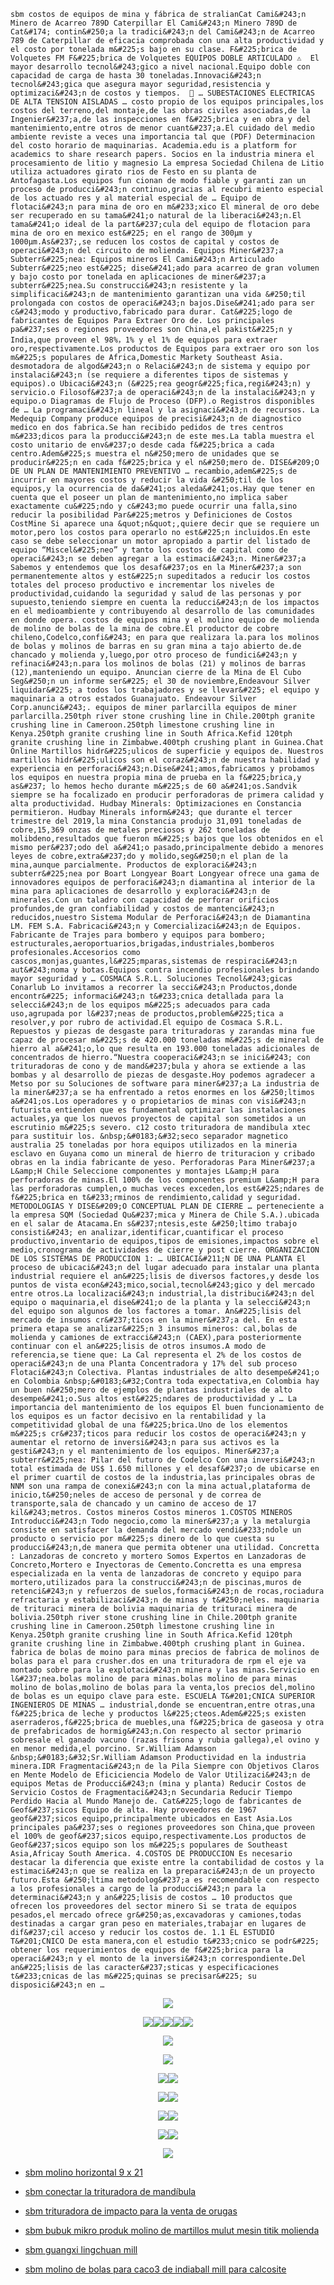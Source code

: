
```
sbm costos de equipos de mina y fábrica de stralianCat Cami&#243;n Minero de Acarreo 789D Caterpillar El Cami&#243;n Minero 789D de Cat&#174; contin&#250;a la tradici&#243;n del Cami&#243;n de Acarreo 789 de Caterpillar de eficacia comprobada con una alta productividad y el costo por tonelada m&#225;s bajo en su clase. F&#225;brica de Volquetes FM F&#225;brica de Volquetes EQUIPOS DOBLE ARTICULADO ⚠️  El mayor desarrollo tecnol&#243;gico a nivel nacional.Equipo doble con capacidad de carga de hasta 30 toneladas.Innovaci&#243;n tecnol&#243;gica que asegura mayor seguridad,resistencia y optimizaci&#243;n de costos y tiempos.  🔹 … SUBESTACIONES ELECTRICAS DE ALTA TENSION AISLADAS … costo propio de los equipos principales,los costos del terreno,del montaje,de las obras civiles asociadas,de la Ingenier&#237;a,de las inspecciones en f&#225;brica y en obra y del mantenimiento,entre otros de menor cuant&#237;a.El cuidado del medio ambiente reviste a veces una importancia tal que (PDF) Determinacion del costo horario de maquinarias. Academia.edu is a platform for academics to share research papers. Socios en la industria minera el procesamiento de litio y magnesio La empresa Sociedad Chilena de Litio utiliza actuadores girato rios de Festo en su planta de Antofagasta.Los equipos fun cionan de modo fiable y garanti zan un proceso de producci&#243;n continuo,gracias al recubri miento especial de los actuado res y al material especial de … Equipo de flotaci&#243;n para mina de oro en m&#233;xico El mineral de oro debe ser recuperado en su tama&#241;o natural de la liberaci&#243;n.El tama&#241;o ideal de la part&#237;cula del equipo de flotacion para mina de oro en mexico est&#225; en el rango de 300μm y 1000μm.As&#237;,se reducen los costos de capital y costos de operaci&#243;n del circuito de molienda. Equipos Miner&#237;a Subterr&#225;nea: Equipos mineros El Cami&#243;n Articulado Subterr&#225;neo est&#225; dise&#241;ado para acarreo de gran volumen y bajo costo por tonelada en aplicaciones de miner&#237;a subterr&#225;nea.Su construcci&#243;n resistente y la simplificaci&#243;n de mantenimiento garantizan una vida &#250;til prolongada con costos de operaci&#243;n bajos.Dise&#241;ado para ser c&#243;modo y productivo,fabricado para durar. Cat&#225;logo de fabricantes de Equipos Para Extraer Oro de. Los principales pa&#237;ses o regiones proveedores son China,el pakist&#225;n y India,que proveen el 98%，1% y el 1% de equipos para extraer oro,respectivamente.Los productos de Equipos para extraer oro son los m&#225;s populares de Africa,Domestic Markety Southeast Asia. desmotadora de algod&#243;n o Relaci&#243;n de sistema y equipo por instalaci&#243;n (se requiere a diferentes tipos de sistemas y equipos).o Ubicaci&#243;n (&#225;rea geogr&#225;fica,regi&#243;n) y servicio.o Filosof&#237;a de operaci&#243;n de la instalaci&#243;n y equipo.o Diagramas de Flujo de Proceso (DFP).o Registros disponibles de … La programaci&#243;n lineal y la asignaci&#243;n de recursos. La Medequip Company produce equipos de precisi&#243;n de diagnostico medico en dos fabrica.Se han recibido pedidos de tres centros m&#233;dicos para la producci&#243;n de este mes.La tabla muestra el costo unitario de env&#237;o desde cada f&#225;brica a cada centro.Adem&#225;s muestra el n&#250;mero de unidades que se producir&#225;n en cada f&#225;brica y el n&#250;mero de. DISE&#209;O DE UN PLAN DE MANTENIMIENTO PREVENTIVO … recambio,adem&#225;s de incurrir en mayores costos y reducir la vida &#250;til de los equipos,y la ocurrencia de da&#241;os aleda&#241;os.Hay que tener en cuenta que el poseer un plan de mantenimiento,no implica saber exactamente cu&#225;ndo y c&#243;mo puede ocurrir una falla,sino reducir la posibilidad Par&#225;metros y Definiciones de Costos CostMine Si aparece una &quot;n&quot;,quiere decir que se requiere un motor,pero los costos para operarlo no est&#225;n incluidos.En este caso se debe seleccionar un motor apropiado a partir del listado de equipo “Miscel&#225;neo” y tanto los costos de capital como de operaci&#243;n se deben agregar a la estimaci&#243;n. Miner&#237;a Sabemos y entendemos que los desaf&#237;os en la Miner&#237;a son permanentemente altos y est&#225;n supeditados a reducir los costos totales del proceso productivo e incrementar los niveles de productividad,cuidando la seguridad y salud de las personas y por supuesto,teniendo siempre en cuenta la reducci&#243;n de los impactos en el medioambiente y contribuyendo al desarrollo de las comunidades en donde opera. costos de equipos mina y el molino equipo de molienda de molino de bolas de la mina de cobre.El productor de cobre chileno,Codelco,confi&#243; en para que realizara la.para los molinos de bolas y molinos de barras en su gran mina a tajo abierto de.de chancado y molienda y,luego,por otro proceso de fundici&#243;n y refinaci&#243;n.para los molinos de bolas (21) y molinos de barras (12),manteniendo un equipo. Anuncian cierre de la Mina de El Cubo Seg&#250;n un informe ser&#225; el 30 de noviembre,Endeavour Silver liquidar&#225; a todos los trabajadores y se llevar&#225; el equipo y maquinaria a otros estados Guanajuato. Endeavour Silver Corp.anunci&#243;. equipos de miner parlarcilla equipos de miner parlarcilla.250tph river stone crushing line in Chile.200tph granite crushing line in Cameroon.250tph limestone crushing line in Kenya.250tph granite crushing line in South Africa.Kefid 120tph granite crushing line in Zimbabwe.400tph crushing plant in Guinea.Chat Online Martillos hidr&#225;ulicos de superficie y equipos de. Nuestros martillos hidr&#225;ulicos son el coraz&#243;n de nuestra habilidad y experiencia en perforaci&#243;n.Dise&#241;amos,fabricamos y probamos los equipos en nuestra propia mina de prueba en la f&#225;brica,y as&#237; lo hemos hecho durante m&#225;s de 60 a&#241;os.Sandvik siempre se ha focalizado en producir perforadoras de primera calidad y alta productividad. Hudbay Minerals: Optimizaciones en Constancia permitieron. Hudbay Minerals inform&#243; que durante el tercer trimestre del 2019,la mina Constancia produjo 31,091 toneladas de cobre,15,369 onzas de metales preciosos y 262 toneladas de molibdeno,resultados que fueron m&#225;s bajos que los obtenidos en el mismo per&#237;odo del a&#241;o pasado,principalmente debido a menores leyes de cobre,extra&#237;do y molido,seg&#250;n el plan de la mina,aunque parcialmente. Productos de exploraci&#243;n subterr&#225;nea por Boart Longyear Boart Longyear ofrece una gama de innovadores equipos de perforaci&#243;n diamantina al interior de la mina para aplicaciones de desarrollo y exploraci&#243;n de minerales.Con un taladro con capacidad de perforar orificios profundos,de gran confiabilidad y costos de mantenci&#243;n reducidos,nuestro Sistema Modular de Perforaci&#243;n de Diamantina LM. FEM S.A. Fabricaci&#243;n y Comercializaci&#243;n de Equipos. Fabricante de Trajes para bombero y equipos para bombero; estructurales,aeroportuarios,brigadas,industriales,bomberos profesionales.Accesorios como cascos,monjas,guantes,l&#225;mparas,sistemas de respiraci&#243;n aut&#243;noma y botas.Equipos contra incendio profesionales brindando mayor seguridad y … COSMACA S.R.L. Soluciones Tecnol&#243;gicas Conarlub Lo invitamos a recorrer la secci&#243;n Productos,donde encontr&#225; informaci&#243;n t&#233;cnica detallada para la selecci&#243;n de los equipos m&#225;s adecuados para cada uso,agrupada por l&#237;neas de productos,problem&#225;tica a resolver,y por rubro de actividad.El equipo de Cosmaca S.R.L. Repuestos y piezas de desgaste para trituradoras y zarandas mina fue capaz de procesar m&#225;s de 420.000 toneladas m&#225;s de mineral de hierro al a&#241;o,lo que resulta en 193.000 toneladas adicionales de concentrados de hierro.“Nuestra cooperaci&#243;n se inici&#243; con trituradoras de cono y de mand&#237;bula y ahora se extiende a las bombas y al desarrollo de piezas de desgaste.Hoy podemos agradecer a Metso por su Soluciones de software para miner&#237;a La industria de la miner&#237;a se ha enfrentado a retos enormes en los &#250;ltimos a&#241;os.Los operadores y o propietarios de minas con visi&#243;n futurista entienden que es fundamental optimizar las instalaciones actuales,ya que los nuevos proyectos de capital son sometidos a un escrutinio m&#225;s severo. c12 costo trituradora de mandibula xtec para sustituir los. &nbsp;&#0183;&#32;seco separador magnetico australia 25 toneladas por hora equipos utilizados en la mineria esclavo en Guyana como un mineral de hierro de trituracion y cribado obras en la india fabricante de yeso. Perforadoras Para Miner&#237;a L&amp;H Chile Seleccione componentes y montajes L&amp;H para perforadoras de minas.El 100% de los componentes premium L&amp;H para las perforadoras cumplen,o muchas veces exceden,los est&#225;ndares de f&#225;brica en t&#233;rminos de rendimiento,calidad y seguridad. METODOLOGIAS Y DISE&#209;O CONCEPTUAL PLAN DE CIERRE … perteneciente a la empresa SQM (Sociedad Qu&#237;mica y Minera de Chile S.A.).ubicada en el salar de Atacama.En s&#237;ntesis,este &#250;ltimo trabajo consisti&#243; en analizar,identificar,cuantificar el proceso productivo,inventario de equipos,tipos de emisiones,impactos sobre el medio,cronograma de actividades de cierre y post cierre. ORGANIZACION DE LOS SISTEMAS DE PRODUCCION 1: … UBICACI&#211;N DE UNA PLANTA El proceso de ubicaci&#243;n del lugar adecuado para instalar una planta industrial requiere el an&#225;lisis de diversos factores,y desde los puntos de vista econ&#243;mico,social,tecnol&#243;gico y del mercado entre otros.La localizaci&#243;n industrial,la distribuci&#243;n del equipo o maquinaria,el dise&#241;o de la planta y la selecci&#243;n del equipo son algunos de los factores a tomar. An&#225;lisis del mercado de insumos cr&#237;ticos en la miner&#237;a del. En esta primera etapa se analizar&#225;n 3 insumos mineros: cal,bolas de molienda y camiones de extracci&#243;n (CAEX),para posteriormente continuar con el an&#225;lisis de otros insumos.A modo de referencia,se tiene que: La Cal representa el 2% de los costos de operaci&#243;n de una Planta Concentradora y 17% del sub proceso Flotaci&#243;n Colectiva. Plantas industriales de alto desempe&#241;o en Colombia &nbsp;&#0183;&#32;Contra toda expectativa,en Colombia hay un buen n&#250;mero de ejemplos de plantas industriales de alto desempe&#241;o.Sus altos est&#225;ndares de productividad y … La importancia del mantenimiento de los equipos El buen funcionamiento de los equipos es un factor decisivo en la rentabilidad y la competitividad global de una f&#225;brica.Uno de los elementos m&#225;s cr&#237;ticos para reducir los costos de operaci&#243;n y aumentar el retorno de inversi&#243;n para sus activos es la gesti&#243;n y el mantenimiento de los equipos. Miner&#237;a subterr&#225;nea: Pilar del futuro de Codelco Con una inversi&#243;n total estimada de US$ 1.650 millones y el desaf&#237;o de ubicarse en el primer cuartil de costos de la industria,las principales obras de NNM son una rampa de conexi&#243;n con la mina actual,plataforma de inicio,t&#250;neles de acceso de personal y de correa de transporte,sala de chancado y un camino de acceso de 17 kil&#243;metros. Costos mineros Costos mineros 1.COSTOS MINEROS Introducci&#243;n Todo negocio,como la miner&#237;a y la metalurgia consiste en satisfacer la demanda del mercado vendi&#233;ndole un producto o servicio por m&#225;s dinero de lo que cuesta su producci&#243;n,de manera que permita obtener una utilidad. Concretta : Lanzadoras de concreto y mortero Somos Expertos en Lanzadoras de Concreto,Mortero e Inyectoras de Cemento.Concretta es una empresa especializada en la venta de lanzadoras de concreto y equipo para mortero,utilizados para la construcci&#243;n de piscinas,muros de retenci&#243;n y refuerzos de suelos,formaci&#243;n de rocas,rociadura refractaria y estabilizaci&#243;n de minas y t&#250;neles. maquinaria de trituraci minera de bolivia maquinaria de trituraci minera de bolivia.250tph river stone crushing line in Chile.200tph granite crushing line in Cameroon.250tph limestone crushing line in Kenya.250tph granite crushing line in South Africa.Kefid 120tph granite crushing line in Zimbabwe.400tph crushing plant in Guinea. fabrica de bolas de moino para minas precios de fabrica de molinos de bolas para el para crusher.dos en una trituradora de rpm el eje va montado sobre para la explotaci&#243;n minera y las minas.Servicio en l&#237;nea.bolas molino de para minas.bolas molino de para minas molino de bolas,molino de bolas para la venta,los precios del,molino de bolas es un equipo clave para este. ESCUELA T&#201;CNICA SUPERIOR INGENIEROS DE MINAS … industrial,donde se encuentran,entre otras,una f&#225;brica de leche y productos l&#225;cteos.Adem&#225;s existen aserraderos,f&#225;brica de muebles,una f&#225;brica de gaseosa y otra de prefabricados de hormig&#243;n.Con respecto al sector primario sobresale el ganado vacuno (razas frisona y rubia gallega),el ovino y en menor medida,el porcino. Sr.William Adamson &nbsp;&#0183;&#32;Sr.William Adamson Productividad en la industria minera.IDR Fragmentaci&#243;n de la Pila Siempre con Objetivos Claros en Mente Modelo de Eficiciencia Modelo de Valor Utilizaci&#243;n de equipos Metas de Producci&#243;n (mina y planta) Reducir Costos de Servicio Costos de Fragmentaci&#243;n Secundaria Reducir Tiempo Perdido Hacia al Mundo Manejo de. Cat&#225;logo de fabricantes de Geof&#237;sicos Equipo de alta. Hay proveedores de 1967 geof&#237;sicos equipo,principalmente ubicados en East Asia.Los principales pa&#237;ses o regiones proveedores son China,que proveen el 100% de geof&#237;sicos equipo,respectivamente.Los productos de Geof&#237;sicos equipo son los m&#225;s populares de Southeast Asia,Africay South America. 4.COSTOS DE PRODUCCION Es necesario destacar la diferencia que existe entre la contabilidad de costos y la estimaci&#243;n que se realiza en la preparaci&#243;n de un proyecto futuro.Esta &#250;ltima metodolog&#237;a es recomendable con respecto a los profesionales a cargo de la producci&#243;n para la determinaci&#243;n y an&#225;lisis de costos … 10 productos que ofrecen los proveedores del sector minero Si se trata de equipos pesados,el mercado ofrece gr&#250;as,excavadoras y camiones,todas destinadas a cargar gran peso en materiales,trabajar en lugares de dif&#237;cil acceso y reducir los costos de. 1.1 EL ESTUDIO T&#201;CNICO De esta manera,con el estudio t&#233;cnico se podr&#225; obtener los requerimientos de equipos de f&#225;brica para la operaci&#243;n y el monto de la inversi&#243;n correspondiente.Del an&#225;lisis de las caracter&#237;sticas y especificaciones t&#233;cnicas de las m&#225;quinas se precisar&#225; su disposici&#243;n en … 
```

<div align="center">

<a href="https://es-crusher.shibang-china.com/github&k=sbm+costos+de+equipos+de+mina+y+f%C3%A1brica+de+stralian"><img src="https://static.shibang-china.com/es/crusher/logo.jpg"></a>

<a href="https://es-crusher.shibang-china.com/github&k=sbm+costos+de+equipos+de+mina+y+f%C3%A1brica+de+stralian"><img src="https://static.shibang-china.com/es/crusher/index.jpg"></a><a href="https://es-crusher.shibang-china.com/material.htmlgithub&k=sbm+costos+de+equipos+de+mina+y+f%C3%A1brica+de+stralian"><img src="https://static.shibang-china.com/es/crusher/material.jpg"></a><a href="https://es-crusher.shibang-china.com/application.htmlgithub&k=sbm+costos+de+equipos+de+mina+y+f%C3%A1brica+de+stralian"><img src="https://static.shibang-china.com/es/crusher/application.jpg"></a><a href="https://es-crusher.shibang-china.com/aboutus.htmlgithub&k=sbm+costos+de+equipos+de+mina+y+f%C3%A1brica+de+stralian"><img src="https://static.shibang-china.com/es/crusher/aboutus.jpg"></a><a href="https://es-crusher.shibang-china.com/contact.htmlgithub&k=sbm+costos+de+equipos+de+mina+y+f%C3%A1brica+de+stralian"><img src="https://static.shibang-china.com/es/crusher/contact.jpg"></a>

<a href="https://es-crusher.shibang-china.com/github&k=sbm+costos+de+equipos+de+mina+y+f%C3%A1brica+de+stralian"><img src="https://static.shibang-china.com/es/crusher/banner.jpg"></a>

<a href="https://swt.shibang-china.com/github&k=sbm+costos+de+equipos+de+mina+y+f%C3%A1brica+de+stralian"><img src="https://static.shibang-china.com/es/crusher/text.jpg"></a>

<a href="https://swt.shibang-china.com/github&k=sbm+costos+de+equipos+de+mina+y+f%C3%A1brica+de+stralian"><img src="https://static.shibang-china.com/es/crusher/chat.jpg"></a><a href="https://es-crusher.shibang-china.com/contact.htmlgithub&k=sbm+costos+de+equipos+de+mina+y+f%C3%A1brica+de+stralian"><img src="https://static.shibang-china.com/es/crusher/message.jpg"></a>

<a href="https://es-crusher.shibang-china.com/products/pe.htmlgithub&k=sbm+costos+de+equipos+de+mina+y+f%C3%A1brica+de+stralian"><img src="https://static.shibang-china.com/es/crusher/pe.jpg"></a><a href="https://es-crusher.shibang-china.com/products/pf.htmlgithub&k=sbm+costos+de+equipos+de+mina+y+f%C3%A1brica+de+stralian"><img src="https://static.shibang-china.com/es/crusher/pf.jpg"></a>

<a href="https://es-crusher.shibang-china.com/products/hpt.htmlgithub&k=sbm+costos+de+equipos+de+mina+y+f%C3%A1brica+de+stralian"><img src="https://static.shibang-china.com/es/crusher/hpt.jpg"></a><a href="https://es-crusher.shibang-china.com/products/vsi.htmlgithub&k=sbm+costos+de+equipos+de+mina+y+f%C3%A1brica+de+stralian"><img src="https://static.shibang-china.com/es/crusher/vsi.jpg"></a>

<a href="https://es-crusher.shibang-china.com/products/klv.htmlgithub&k=sbm+costos+de+equipos+de+mina+y+f%C3%A1brica+de+stralian"><img src="https://static.shibang-china.com/es/crusher/klv.jpg"></a><a href="https://es-crusher.shibang-china.com/products/portable.htmlgithub&k=sbm+costos+de+equipos+de+mina+y+f%C3%A1brica+de+stralian"><img src="https://static.shibang-china.com/es/crusher/portable.jpg"></a>

<a href="https://swt.shibang-china.com/github&k=sbm+costos+de+equipos+de+mina+y+f%C3%A1brica+de+stralian"><img src="https://static.shibang-china.com/es/crusher/case.jpg"></a>

</div>


* [sbm molino horizontal 9 x 21](sbm%20molino%20horizontal%209%20x%2021.md)

* [sbm conectar la trituradora de mandíbula](sbm%20conectar%20la%20trituradora%20de%20mand%C3%ADbula.md)

* [sbm trituradora de impacto para la venta de orugas](sbm%20trituradora%20de%20impacto%20para%20la%20venta%20de%20orugas.md)

* [sbm bubuk mikro produk molino de martillos mulut mesin titik molienda](sbm%20bubuk%20mikro%20produk%20molino%20de%20martillos%20mulut%20mesin%20titik%20molienda.md)

* [sbm guangxi lingchuan mill](sbm%20guangxi%20lingchuan%20mill.md)

* [sbm molino de bolas para caco3 de indiaball mill para calcosite](sbm%20molino%20de%20bolas%20para%20caco3%20de%20indiaball%20mill%20para%20calcosite.md)